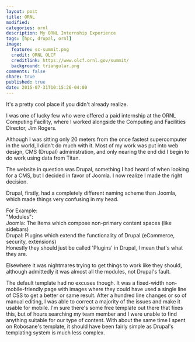 ```yaml
---
layout: post
title: ORNL
modified:
categories: ornl
description: My ORNL Internship Experience
tags: [hpc, drupal, ornl]
image:
  feature: sc-summit.png
  credit: ORNL OLCF
  creditlink: https://www.olcf.ornl.gov/summit/
  background: triangular.png
comments: false
share: true
published: true
date: 2015-07-31T10:15:26-04:00
---
```


It's a pretty cool place if you didn't already realize.

I was one of lucky few who were offered a paid internship at the ORNL Computing Facility, where I worked alongside the Computing and Facilities Director, Jim Rogers.

Although I was sitting only 20 meters from the once fastest supercomputer in the world, I didn't do much with it. Most of my work was put into web design, CMS (Drupal) administration, and only nearing the end did I begin to do work using data from Titan.

The website in question was Drupal, something I had heard of when looking for a CMS, but I decided in favor of Joomla. I now realize I made the right decision.

Drupal, firstly, had a completely different naming scheme than Joomla, which made things very confusing in my head.

For Example:  
"Modules":  
Joomla: The Items which compose non-primary content spaces (like sidebars)  
Drupal: Plugins which extend the functionality of Drupal (eCommerce, security, extensions)  
Honestly they should just be called 'Plugins' in Drupal, I mean that's what they are.

Elsewhere it was nightmares trying to get things to work like they should, although admittedly it was almost all the modules, not Drupal's fault.

The default template had no excuses though. It was a fixed-width non-mobile-friendly page with images where they could have used a single line of CSS to get a better or same result. After a hundred line changes or so of manual editing, I was able to correct a majority of the issues and make it usable for mobile. I'm sure there's some free template out there that fixes this, but of hours searching my team member and I were unable to find anything suitable for our type of content. With about the same time I spent on Robosane's template, it should have been fairly simple as Drupal's templating system is much less complex.
